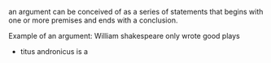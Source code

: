 an argument can be conceived of as a series of statements that begins with one or more premises and ends with a conclusion. 

Example of an argument:
William shakespeare only wrote good plays
- titus andronicus is a
